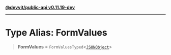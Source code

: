 [**@devvit/public-api v0.11.19-dev**](../README.md)

---

# Type Alias: FormValues

> **FormValues** = `FormValuesTyped`\<[`JSONObject`](JSONObject.md)\>
